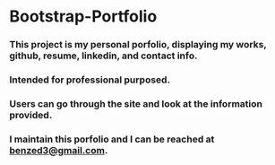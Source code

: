 # Bootstrap-Portfolio

### This project is my personal porfolio, displaying my works, github, resume, linkedin, and contact info.

### Intended for professional purposed.

### Users can go through the site and look at the information provided.

### I maintain this porfolio and I can be reached at benzed3@gmail.com.
